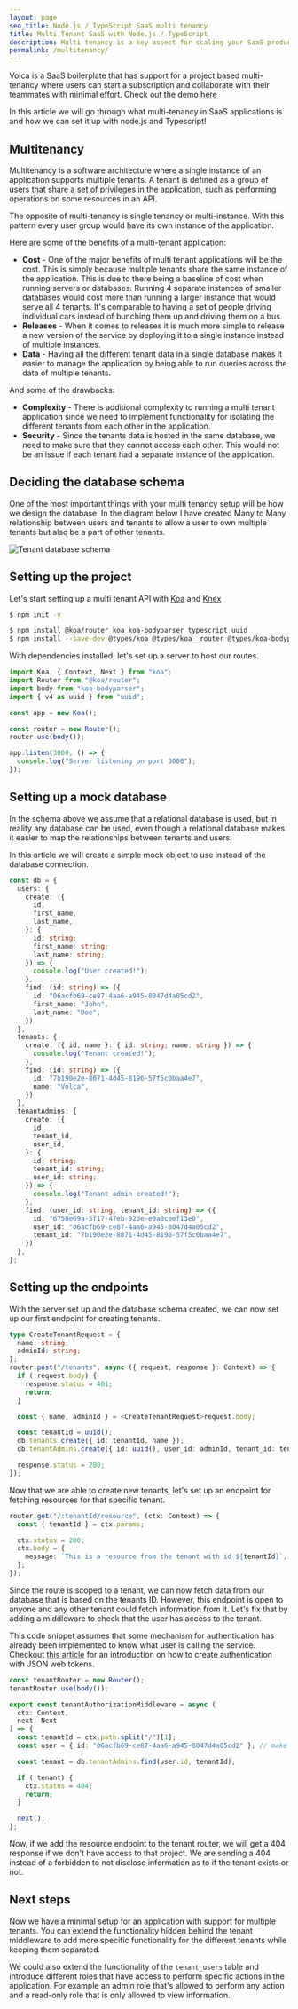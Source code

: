 ```yaml
---
layout: page
seo_title: Node.js / TypeScript SaaS multi tenancy
title: Multi Tenant SaaS with Node.js / TypeScript
description: Multi tenancy is a key aspect for scaling your SaaS product by allowing your solution to serve multiple users groups from the same application.
permalink: /multitenancy/
---
```


Volca is a SaaS boilerplate that has support for a project based multi-tenancy where users can start a subscription and collaborate with their teammates with minimal effort. Check out the demo [here](https://app.demo.volca.io)

In this article we will go through what multi-tenancy in SaaS applications is and how we can set it up with node.js and Typescript!

## Multitenancy

Multitenancy is a software architecture where a single instance of an application supports multiple tenants. A tenant is defined as a group of users that share a set of privileges in the application, such as performing operations on some resources in an API.

The opposite of multi-tenancy is single tenancy or multi-instance. With this pattern every user group would have its own instance of the application.

Here are some of the benefits of a multi-tenant application:

- **Cost** - One of the major benefits of multi tenant applications will be the cost. This is simply because multiple tenants share the same instance of the application. This is due to there being a baseline of cost when running servers or databases. Running 4 separate instances of smaller databases would cost more than running a larger instance that would serve all 4 tenants. It's comparable to having a set of people driving individual cars instead of bunching them up and driving them on a bus.
- **Releases** - When it comes to releases it is much more simple to release a new version of the service by deploying it to a single instance instead of multiple instances.
- **Data** - Having all the different tenant data in a single database makes it easier to manage the application by being able to run queries across the data of multiple tenants.

And some of the drawbacks:

- **Complexity** - There is additional complexity to running a multi tenant application since we need to implement functionality for isolating the different tenants from each other in the application.
- **Security** - Since the tenants data is hosted in the same database, we need to make sure that they cannot access each other. This would not be an issue if each tenant had a separate instance of the application.

## Deciding the database schema

One of the most important things with your multi tenancy setup will be how we design the database. In the diagram below I have created Many to Many relationship between users and tenants to allow a user to own multiple tenants but also be a part of other tenants.

![Tenant database schema](../images/tenant-schema.png)

## Setting up the project

Let's start setting up a multi tenant API with [Koa](https://koajs.com/) and [Knex](https://knexjs.org/)

```sh
$ npm init -y
```

```sh
$ npm install @koa/router koa koa-bodyparser typescript uuid
$ npm install --save-dev @types/koa @types/koa__router @types/koa-bodyparser @types/uuid
```

With dependencies installed, let's set up a server to host our routes.

```ts
import Koa, { Context, Next } from "koa";
import Router from "@koa/router";
import body from "koa-bodyparser";
import { v4 as uuid } from "uuid";

const app = new Koa();

const router = new Router();
router.use(body());

app.listen(3000, () => {
  console.log("Server listening on port 3000");
});
```

## Setting up a mock database

In the schema above we assume that a relational database is used, but in reality any database can be used, even though a relational database makes it easier to map the relationships between tenants and users.

In this article we will create a simple mock object to use instead of the database connection.

```ts
const db = {
  users: {
    create: ({
      id,
      first_name,
      last_name,
    }: {
      id: string;
      first_name: string;
      last_name: string;
    }) => {
      console.log("User created!");
    },
    find: (id: string) => ({
      id: "06acfb69-ce87-4aa6-a945-8047d4a05cd2",
      first_name: "John",
      last_name: "Doe",
    }),
  },
  tenants: {
    create: ({ id, name }: { id: string; name: string }) => {
      console.log("Tenant created!");
    },
    find: (id: string) => ({
      id: "7b190e2e-8071-4d45-8196-57f5c0baa4e7",
      name: "Volca",
    }),
  },
  tenantAdmins: {
    create: ({
      id,
      tenant_id,
      user_id,
    }: {
      id: string;
      tenant_id: string;
      user_id: string;
    }) => {
      console.log("Tenant admin created!");
    },
    find: (user_id: string, tenant_id: string) => ({
      id: "6758e69a-5f17-47eb-923e-e0a0ceef13e0",
      user_id: "06acfb69-ce87-4aa6-a945-8047d4a05cd2",
      tenant_id: "7b190e2e-8071-4d45-8196-57f5c0baa4e7",
    }),
  },
};
```

## Setting up the endpoints

With the server set up and the database schema created, we can now set up our first endpoint for creating tenants.

```ts
type CreateTenantRequest = {
  name: string;
  adminId: string;
};
router.post("/tenants", async ({ request, response }: Context) => {
  if (!request.body) {
    response.status = 401;
    return;
  }

  const { name, adminId } = <CreateTenantRequest>request.body;

  const tenantId = uuid();
  db.tenants.create({ id: tenantId, name });
  db.tenantAdmins.create({ id: uuid(), user_id: adminId, tenant_id: tenantId });

  response.status = 200;
});
```

Now that we are able to create new tenants, let's set up an endpoint for fetching resources for that specific tenant.

```ts
router.get("/:tenantId/resource", (ctx: Context) => {
  const { tenantId } = ctx.params;

  ctx.status = 200;
  ctx.body = {
    message: `This is a resource from the tenant with id ${tenantId}`,
  };
});
```

Since the route is scoped to a tenant, we can now fetch data from our database that is based on the tenants ID. However, this endpoint is open to anyone and any other tenant could fetch information from it. Let's fix that by adding a middleware to check that the user has access to the tenant.

This code snippet assumes that some mechanism for authentication has already been implemented to know what user is calling the service. Checkout [this article]("/authentication") for an introduction on how to create authentication with JSON web tokens.

```ts
const tenantRouter = new Router();
tenantRouter.use(body());

export const tenantAuthorizationMiddleware = async (
  ctx: Context,
  next: Next
) => {
  const tenantId = ctx.path.split("/")[1];
  const user = { id: "06acfb69-ce87-4aa6-a945-8047d4a05cd2" }; // make sure to implement a previous middleware to authenticate the user and attach it to the context

  const tenant = db.tenantAdmins.find(user.id, tenantId);

  if (!tenant) {
    ctx.status = 404;
    return;
  }

  next();
};
```

Now, if we add the resource endpoint to the tenant router, we will get a 404 response if we don't have access to that project. We are sending a 404 instead of a forbidden to not disclose information as to if the tenant exists or not.

## Next steps

Now we have a minimal setup for an application with support for multiple tenants. You can extend the functionality hidden behind the tenant middleware to add more specific functionality for the different tenants while keeping them separated.

We could also extend the functionality of the `tenant_users` table and introduce different roles that have access to perform specific actions in the application. For example an admin role that's allowed to perform any action and a read-only role that is only allowed to view information.
